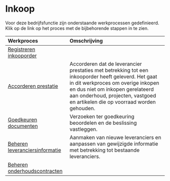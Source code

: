 # Inkoop

Voor deze bedrijfsfunctie zijn onderstaande werkprocessen gedefinieerd. Klik op de link op het proces met de bijbehorende stappen in te zien.

Werkproces | Omschrijving
:--- | :---
[Registreren inkooporder](registreren-inkooporder/) | 
[Accorderen prestatie](accorderen-prestatie/) | Accorderen dat de leverancier prestaties met betrekking tot een inkooporder heeft geleverd. Het gaat in dit werkproces om overige inkopen en dus niet om inkopen gerelateerd aan onderhoud, projecten, vastgoed en artikelen die op voorraad worden gehouden.
[Goedkeuren documenten](goedkeuren-documenten/) | Verzoeken ter goedkeuring beoordelen en de beslissing vastleggen.
[Beheren leveranciersinformatie](beheren-leveranciersinformatie/) | Aanmaken van nieuwe leveranciers en aanpassen van gewijzigde informatie met betrekking tot bestaande leveranciers.
[Beheren onderhoudscontracten](beheren-onderhoudscontracten/) | 
